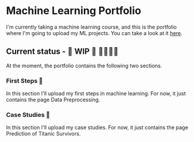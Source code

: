 # Machine Learning Portfolio

I'm currently taking a machine learning course, and this is the portfolio where I'm going to upload my ML projects. You can take a look at it [here](https://paolomazza1204.github.io/).

## Current status - 🚧 WIP 🚧 🔨👷🏼‍♂️

At the moment, the portfolio contains the following two sections.

### First Steps 👣

In this section I'll upload my first steps in machine learning. For now, it just contains the page Data Preprocessing.

### Case Studies 🔎

In this section I'll upload my case studies. For now, it just contains the page Prediction of Titanic Survivors.
